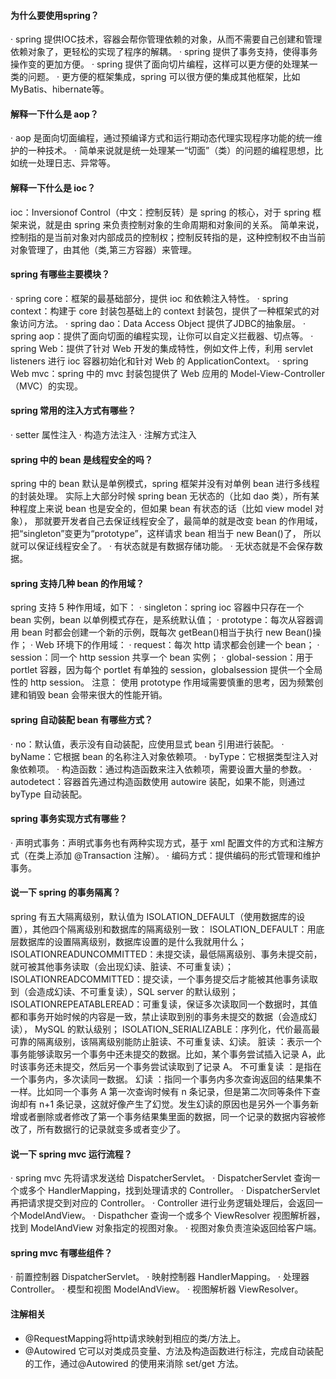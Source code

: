 #### 为什么要使用spring？
· spring 提供IOC技术，容器会帮你管理依赖的对象，从而不需要自己创建和管理依赖对象了，更轻松的实现了程序的解耦。
· spring 提供了事务支持，使得事务操作变的更加方便。
· spring 提供了面向切片编程，这样可以更方便的处理某一类的问题。
· 更方便的框架集成，spring 可以很方便的集成其他框架，比如MyBatis、hibernate等。

#### 解释一下什么是 aop？
· aop 是面向切面编程，通过预编译方式和运行期动态代理实现程序功能的统一维护的一种技术。
· 简单来说就是统一处理某一“切面”（类）的问题的编程思想，比如统一处理日志、异常等。

#### 解释一下什么是 ioc？
ioc：Inversionof Control（中文：控制反转）是 spring 的核心，对于 spring 框架来说，就是由 spring 来负责控制对象的生命周期和对象间的关系。
简单来说，控制指的是当前对象对内部成员的控制权；控制反转指的是，这种控制权不由当前对象管理了，由其他（类,第三方容器）来管理。

#### spring 有哪些主要模块？
· spring core：框架的最基础部分，提供 ioc 和依赖注入特性。
· spring context：构建于 core 封装包基础上的 context 封装包，提供了一种框架式的对象访问方法。
· spring dao：Data Access Object 提供了JDBC的抽象层。
· spring aop：提供了面向切面的编程实现，让你可以自定义拦截器、切点等。
· spring Web：提供了针对 Web 开发的集成特性，例如文件上传，利用 servlet listeners 进行 ioc 容器初始化和针对 Web 的 ApplicationContext。
· spring Web mvc：spring 中的 mvc 封装包提供了 Web 应用的 Model-View-Controller（MVC）的实现。

#### spring 常用的注入方式有哪些？
· setter 属性注入
· 构造方法注入
· 注解方式注入

#### spring 中的 bean 是线程安全的吗？
spring 中的 bean 默认是单例模式，spring 框架并没有对单例 bean 进行多线程的封装处理。
实际上大部分时候 spring bean 无状态的（比如 dao 类），所有某种程度上来说 bean 也是安全的，但如果 bean 有状态的话（比如 view model 对象），
那就要开发者自己去保证线程安全了，最简单的就是改变 bean 的作用域，把“singleton”变更为“prototype”，这样请求 bean 相当于 new Bean()了，
所以就可以保证线程安全了。
· 有状态就是有数据存储功能。
· 无状态就是不会保存数据。

#### spring 支持几种 bean 的作用域？
spring 支持 5 种作用域，如下：
· singleton：spring ioc 容器中只存在一个 bean 实例，bean 以单例模式存在，是系统默认值；
· prototype：每次从容器调用 bean 时都会创建一个新的示例，既每次 getBean()相当于执行 new Bean()操作；
· Web 环境下的作用域：
· request：每次 http 请求都会创建一个 bean；
· session：同一个 http session 共享一个 bean 实例；
· global-session：用于 portlet 容器，因为每个 portlet 有单独的 session，globalsession 提供一个全局性的 http session。
注意： 使用 prototype 作用域需要慎重的思考，因为频繁创建和销毁 bean 会带来很大的性能开销。

#### spring 自动装配 bean 有哪些方式？
· no：默认值，表示没有自动装配，应使用显式 bean 引用进行装配。
· byName：它根据 bean 的名称注入对象依赖项。
· byType：它根据类型注入对象依赖项。
· 构造函数：通过构造函数来注入依赖项，需要设置大量的参数。
· autodetect：容器首先通过构造函数使用 autowire 装配，如果不能，则通过 byType 自动装配。

#### spring 事务实现方式有哪些？
· 声明式事务：声明式事务也有两种实现方式，基于 xml 配置文件的方式和注解方式（在类上添加 @Transaction 注解）。
· 编码方式：提供编码的形式管理和维护事务。

#### 说一下 spring 的事务隔离？
spring 有五大隔离级别，默认值为 ISOLATION_DEFAULT（使用数据库的设置），其他四个隔离级别和数据库的隔离级别一致：
ISOLATION_DEFAULT：用底层数据库的设置隔离级别，数据库设置的是什么我就用什么；
ISOLATIONREADUNCOMMITTED：未提交读，最低隔离级别、事务未提交前，就可被其他事务读取（会出现幻读、脏读、不可重复读）；
ISOLATIONREADCOMMITTED：提交读，一个事务提交后才能被其他事务读取到（会造成幻读、不可重复读），SQL server 的默认级别；
ISOLATIONREPEATABLEREAD：可重复读，保证多次读取同一个数据时，其值都和事务开始时候的内容是一致，禁止读取到别的事务未提交的数据（会造成幻读），
MySQL 的默认级别；
ISOLATION_SERIALIZABLE：序列化，代价最高最可靠的隔离级别，该隔离级别能防止脏读、不可重复读、幻读。
脏读 ：表示一个事务能够读取另一个事务中还未提交的数据。比如，某个事务尝试插入记录 A，此时该事务还未提交，然后另一个事务尝试读取到了记录 A。
不可重复读 ：是指在一个事务内，多次读同一数据。
幻读 ：指同一个事务内多次查询返回的结果集不一样。比如同一个事务 A 第一次查询时候有 n 条记录，但是第二次同等条件下查询却有 n+1 条记录，这就好像产生了幻觉。发生幻读的原因也是另外一个事务新增或者删除或者修改了第一个事务结果集里面的数据，同一个记录的数据内容被修改了，所有数据行的记录就变多或者变少了。

#### 说一下 spring mvc 运行流程？
· spring mvc 先将请求发送给 DispatcherServlet。
· DispatcherServlet 查询一个或多个 HandlerMapping，找到处理请求的 Controller。
· DispatcherServlet 再把请求提交到对应的 Controller。
· Controller 进行业务逻辑处理后，会返回一个ModelAndView。
· Dispathcher 查询一个或多个 ViewResolver 视图解析器，找到 ModelAndView 对象指定的视图对象。
· 视图对象负责渲染返回给客户端。

#### spring mvc 有哪些组件？
· 前置控制器 DispatcherServlet。
· 映射控制器 HandlerMapping。
· 处理器 Controller。
· 模型和视图 ModelAndView。
· 视图解析器 ViewResolver。
 
#### 注解相关
* @RequestMapping将http请求映射到相应的类/方法上。
* @Autowired 它可以对类成员变量、方法及构造函数进行标注，完成自动装配的工作，通过@Autowired 的使用来消除 set/get 方法。

